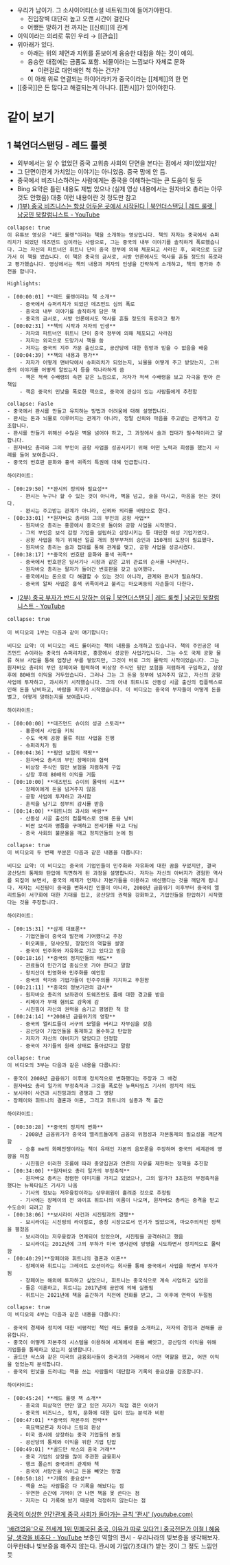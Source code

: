 - 우리가 남이가. 그 소사이어티(소셜 네트워크)에 들어가야한다. 
	- 진입장벽 대단히 높고 오랜 시간이 걸린다
	- 어쨌든 망하기 전 까지는 [[신뢰]]의 관계
- 이익이라는 의리로 묶인 우리 → [[관습]]
- 위아래가 있다. 
	- 아래는 위의 체면과 지위를 돋보이게 융숭한 대접을 하는 것이 예의.
	- 융숭한 대접에는 금품도 포함. 뇌물이라는 느낌보다 자체로 문화
		- 이런걸로 대인배인 척 하는 건가?
	- 이 아래 위로 연결되는 하이어라키가 중국이라는 [[체제]]의 한 면
- [[중국]]은 돈 많다고 해결되는게 아니다. [[꽌시]]가 있어야한다.

# 같이 보기
## 1 북언더스탠딩 - 레드 룰렛
- 외부에서는 알 수 없었던 중국 고위층 사회의 단면을 본다는 점에서 재미있었지만 
- 그 단면이란게 가치있는 이야기는 아니었음. 중국 맘에 안 듬.
- 중국에서 비즈니스하려는 사람에게는 중국을 이해하는데는 큰 도움이 될 듯
- Bing 요약은 틀린 내용도 제법 있으나 (실제 영상 내용에서는 원자바오 총리는 아무 것도 안했음) 대충 이런 내용이란 것 정도만 참고
- [(1부) 중국 비즈니스는 항상 어두운 곳에서 시작된다 | 북언더스탠딩 | 레드 룰렛 | 남궁민 북칼럼니스트 - YouTube](https://www.youtube.com/watch?v=VQxPCqE83R4)
```ad-bing
collapse: true
이 유튜브 영상은 "레드 룰렛"이라는 책을 소개하는 영상입니다. 책의 저자는 중국에서 슈퍼리치가 되었던 데즈먼드 심이라는 사람으로, 그는 중국의 내부 이야기를 솔직하게 폭로했습니다. 그는 자신의 파트너인 휘트니 단이 중국 정부에 의해 체포되고 사라진 후, 외국으로 도망가서 이 책을 썼습니다. 이 책은 중국의 금서로, 서방 언론에서도 역사를 흔들 정도의 폭로라고 평가했습니다. 영상에서는 책의 내용과 저자의 인생을 간략하게 소개하고, 책의 평가와 추천을 합니다.

Highlights:

- [00:00:01] **레드 룰렛이라는 책 소개**
    - 중국에서 슈퍼리치가 되었던 데즈먼드 심의 폭로
    - 중국의 내부 이야기를 솔직하게 담은 책
    - 중국의 금서로, 서방 언론에서도 역사를 흔들 정도의 폭로라고 평가
- [00:02:31] **책의 시작과 저자의 인생**
    - 저자의 파트너인 휘트니 단이 중국 정부에 의해 체포되고 사라짐
    - 저자는 외국으로 도망가서 책을 씀
    - 저자는 중국의 지주 가문 출신으로, 공산당에 대한 원망과 믿을 수 없음을 배움
- [00:04:39] **책의 내용과 평가**
    - 저자가 어떻게 맨바닥에서 슈퍼리치가 되었는지, 뇌물을 어떻게 주고 받았는지, 고위층의 이야기를 어떻게 알았는지 등을 적나라하게 씀
    - 책은 적색 수배령의 속편 같은 느낌으로, 저자가 적색 수배령을 보고 자극을 받아 쓴 책임
    - 책은 중국의 민낯을 폭로한 책으로, 중국에 관심이 있는 사람들에게 추천함
```
```ad-bing
collapse: Fasle
- 중국에서 꽌시를 만들고 유지하는 방법과 어려움에 대해 설명합니다.
- 꽌시는 돈과 뇌물로 이루어지는 관계가 아니라, 정말 신뢰와 마음을 주고받는 관계라고 강조합니다.
- 꽌시를 만들기 위해선 수많은 벽을 넘어야 하고, 그 과정에서 술과 접대가 필수적이라고 말합니다.
- 원자바오 총리와 그의 부인이 공항 사업을 성공시키기 위해 어떤 노력과 희생을 했는지 사례를 들어 보여줍니다.
- 중국의 번호판 문화와 홍색 귀족의 특권에 대해 언급합니다.

하이라이트:

- [00:29:50] **꽌시의 정의와 필요성**
    - 꽌시는 누구나 할 수 있는 것이 아니라, 벽을 넘고, 술을 마시고, 마음을 얻는 것이다.
    - 꽌시는 주고받는 관계가 아니라, 신뢰와 의리를 바탕으로 한다.
- [00:33:01] **원자바오 총리와 그의 부인의 공항 사업**
    - 원자바오 총리는 홍콩에서 중국으로 돌아와 공항 사업을 시작했다.
    - 그의 부인은 보석 감정 기업을 설립하고 상장시키는 등 대단한 여성 기업가였다.
    - 공항 사업을 하기 위해선 일곱 개의 정부부처의 승인과 150개의 도장이 필요했다.
    - 원자바오 총리는 술과 접대를 통해 관계를 맺고, 공항 사업을 성공시켰다.
- [00:38:17] **중국의 번호판 문화와 홍색 귀족**
    - 중국에서 번호판은 당서기나 시장과 같은 고위 관료의 순서를 나타낸다.
    - 원자바오 총리는 팔자가 들어간 번호판을 갖고 싶어했다.
    - 중국에서는 돈으로 다 해결할 수 있는 것이 아니라, 관계와 꽌시가 필요하다.
    - 중국의 알짜 사업은 홍색 귀족이라고 불리는 마오쩌둥의 자손들이 다한다.
```
- [(2부) 중국 부자가 반드시 망하는 이유 | 북언더스탠딩 | 레드 룰렛 | 남궁민 북칼럼니스트 - YouTube](https://www.youtube.com/watch?v=KgYtSziTZl8)
```ad-bing
collapse: true

이 비디오의 1부는 다음과 같이 얘기합니다:

비디오 요약: 이 비디오는 레드 룰이라는 책의 내용을 소개하고 있습니다. 책의 주인공은 데즈먼드 슈이라는 중국의 슈퍼리치로, 홍콩에서 성공한 사업가입니다. 그는 수도 국제 공항 물류 허브 사업을 통해 엄청난 부를 쌓았지만, 그것이 바로 그의 몰락의 시작이었습니다. 그는 원자바오 총리의 부인 장페이와 협력하여 비상장 주식인 핑안 보험을 저렴하게 구입하고, 상장 후에 80배의 이익을 거두었습니다. 그러나 그는 그 돈을 정부에 넘겨주지 않고, 자신의 공항 사업에 투자하고, 과시하기 시작했습니다. 그의 아내 휘트니도 산동성 시골 출신의 컴플렉스로 인해 돈을 낭비하고, 바람을 피우기 시작했습니다. 이 비디오는 중국의 부자들이 어떻게 돈을 벌고, 어떻게 망하는지를 보여줍니다.

하이라이트:

- [00:00:00] **데즈먼드 슈이의 성공 스토리**
    - 홍콩에서 사업을 키워
    - 수도 국제 공항 물류 허브 사업을 진행
    - 슈퍼리치가 됨
- [00:04:36] **핑안 보험의 잭팟**
    - 원자바오 총리의 부인 장페이와 협력
    - 비상장 주식인 핑안 보험을 저렴하게 구입
    - 상장 후에 80배의 이익을 거둠
- [00:10:00] **데즈먼드 슈이의 몰락의 시초**
    - 장페이에게 돈을 넘겨주지 않음
    - 공항 사업에 투자하고 과시함
    - 흔적을 남기고 정부의 감시를 받음
- [00:14:00] **휘트니의 과시와 바람**
    - 산동성 시골 출신의 컴플렉스로 인해 돈을 낭비
    - 비싼 보석과 명품을 구매하고 전세기를 타고 다님
    - 중국 사회의 불문율을 깨고 정치인들의 눈에 띔
```
```ad-bing
collapse: true
이 비디오의 두 번째 부분은 다음과 같은 내용을 다룹니다:

비디오 요약: 이 비디오는 중국의 기업인들이 민주화와 자유화에 대한 꿈을 꾸었지만, 결국 공산당의 통제와 탄압에 직면하게 된 과정을 설명합니다. 저자는 자신의 아버지가 경험한 역사를 되짚어 보면서, 중국의 체제가 언제나 자본가들을 이용하고 배신했다는 것을 깨닫게 됩니다. 저자는 시진핑이 중국을 변화시킨 인물이 아니라, 2008년 금융위기 이후부터 중국의 엘리트들이 서구화에 대한 기대를 접고, 공산당의 권력을 강화하고, 기업인들을 탄압하기 시작했다는 것을 주장합니다.

하이라이트:

- [00:15:31] **삼계 대표론**
    - 기업인들이 중국의 발전에 기여했다고 주장
    - 마오쩌둥, 덩샤오핑, 장점인의 역할을 설명
    - 중국이 민주화와 자유화로 가고 있다고 믿음
- [00:18:16] **중국의 정치인들의 태도**
    - 관료들이 민간기업 중심으로 가야 한다고 말함
    - 왕치산이 민영화와 민주화를 예언함
    - 중국의 학자와 기업가들이 민주주의를 지지하고 후원함
- [00:21:11] **중국의 정보기관의 감시**
    - 원자바오 총리의 보좌관이 도웨즈먼도 줌에 대한 경고를 받음
    - 리페이가 부패 혐의로 감옥에 감
    - 시진핑이 자신의 권력을 숨기고 평범한 척 함
- [00:24:14] **2008년 금융위기의 영향**
    - 중국의 엘리트들이 서구의 모델을 버리고 자부심을 갖음
    - 공산당이 기업인들을 통제하고 몰수하고 탄압함
    - 저자가 자신의 아버지가 맞았다고 인정함
    - 중국이 자기들의 원래 상태로 돌아갔다고 말함

```
```ad-bing
collapse: true
이 비디오의 3부는 다음과 같은 내용을 다룹니다:

- 중국이 2008년 금융위기 이후에 정치적으로 변화했다는 주장과 그 배경
- 원자바오 총리 일가의 부정축적과 그것을 폭로한 뉴욕타임즈 기사의 정치적 의도
- 보시라이 사건과 시진핑과의 경쟁과 그 영향
- 장페이와 휘트니의 결혼과 이혼, 그리고 휘트니의 실종과 책 출간

하이라이트:

- [00:30:28] **중국의 정치적 변화**
    - 2008년 금융위기가 중국의 엘리트들에게 금융의 위험성과 자본통제의 필요성을 깨닫게 함
    - 승홍 me의 화폐전쟁이라는 책이 유태인 자본의 음모론을 주장하며 중국의 세계관에 영향을 미침
    - 시진핑은 이러한 흐름에 따라 중앙집권과 언론의 자유를 제한하는 정책을 추진함
- [00:34:00] **원자바오 총리 일가의 부정축적**
    - 원자바오 총리는 청렴한 이미지를 가지고 있었으나, 그의 일가가 3조원의 부정축적을 했다는 뉴욕타임즈 기사가 나옴
    - 기사의 정보는 저우융캉이라는 상무위원이 흘려준 것으로 추정됨
    - 기사에는 장페이의 전 와이프 휘트니의 이름이 나오며, 원자바오 총리는 충격을 받고 수도승이 되려고 함
- [00:38:06] **보시라이 사건과 시진핑과의 경쟁**
    - 보시라이는 시진핑의 라이벌로, 충칭 시장으로서 인기가 많았으며, 마오주의적인 정책을 펼쳤음
    - 보시라이는 저우융캉과 연계되어 있었으며, 시진핑을 공격하려고 했음
    - 보시라이는 2012년에 그의 부하가 미국 영사관에 망명을 시도하면서 정치적으로 몰락함
- [00:40:29]**장페이와 휘트니의 결혼과 이혼**
    - 장페이와 휘트니는 그레이트 오션이라는 회사를 통해 중국에서 사업을 하면서 부자가 됨
    - 장페이는 해외에 투자하고 싶었으나, 휘트니는 중국식으로 계속 사업하고 싶었음
    - 둘은 이혼하고, 휘트니는 2017년에 공안에 의해 실종됨
    - 휘트니는 2021년에 책을 출간하기 직전에 전화를 받고, 그 이후에 연락이 두절됨
```
```ad-bing
collapse: true
이 비디오의 4부는 다음과 같은 내용을 다룹니다:

- 중국의 경제와 정치에 대한 비평적인 책인 레드 룰렛을 소개하고, 저자의 경험과 견해를 공유합니다.
- 중국이 어떻게 자본주의 시스템을 이용하여 세계에서 돈을 빼앗고, 공산당의 이익을 위해 기업들을 통제하고 있는지 설명합니다.
- 골드만 삭스와 같은 미국의 금융회사들이 중국과의 거래에서 어떤 역할을 했고, 어떤 이익을 얻었는지 분석합니다.
- 중국의 민낯을 드러내는 책을 쓰는 사람들의 대단함과 기록의 중요성을 강조합니다.

하이라이트:

- [00:45:24] **레드 룰렛 책 소개**
    - 중국의 피상적인 면만 알고 있던 저자가 직접 겪은 이야기
    - 중국의 비즈니스, 정치, 문화에 대한 깊이 있는 분석과 비판
- [00:47:01] **중국의 자본주의 전략**
    - 흑묘백묘론과 차이나 드림의 환상
    - 미국 증시에 상장하는 중국 기업들의 본질
    - 공산당의 통제와 이익을 위한 기업 탄압
- [00:49:01] **골드만 삭스의 중국 거래**
    - 중국 기업의 상장을 많이 주관한 금융회사
    - 행크 폴슨의 중국과의 관계와 책
    - 중국이 서방인을 속이고 돈을 빼앗는 방법
- [00:50:18] **기록의 중요성**
    - 책을 쓰는 사람들은 다 기록을 해놨다는 점
    - 우연한 순간에 기억이 안 나면 책을 못 쓴다는 점
    - 저자는 다 기록해 놨기 때문에 걱정하지 않는다는 점
```


[중국의 이상한 인간관계 중국 사회가 돌아가는 규칙 '꽌시' (youtube.com)](https://www.youtube.com/watch?v=vXPiKUk7DYA)

['배려없음'으로 전세계 1위 민폐국된 중국, 이유가 따로 있다?! l 중국전문가 이철 l 혜윰달, 생각을 비추다 - YouTube](https://www.youtube.com/watch?v=axGpDWGKQZY&t=682s)
보증인 역할의 꽌시 - 우리나라의 빚보증을 생각해보자. 아무한테나 빚보증을 해주지 않는다.  꽌시에 가입(?)초대(?) 받는 것이 그 정도 느낌인 듯